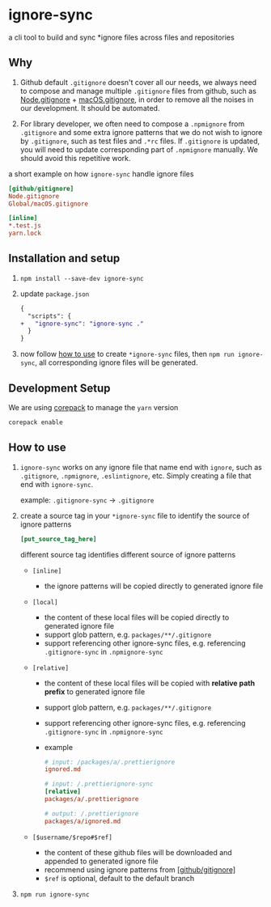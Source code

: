 # ignore-sync

a cli tool to build and sync \*ignore files across files and repositories

## Why

1. Github default `.gitignore` doesn't cover all our needs, we always need to compose and manage multiple `.gitignore` files from github, such as [Node.gitignore](https://github.com/github/gitignore/blob/master/Node.gitignore) + [macOS.gitignore](https://github.com/github/gitignore/blob/master/Global/macOS.gitignore), in order to remove all the noises in our development. It should be automated.

1. For library developer, we often need to compose a `.npmignore` from `.gitignore` and some extra ignore patterns that we do not wish to ignore by `.gitignore`, such as test files and `.*rc` files. If `.gitignore` is updated, you will need to update corresponding part of `.npmignore` manually. We should avoid this repetitive work.

a short example on how `ignore-sync` handle ignore files

```ini
[github/gitignore]
Node.gitignore
Global/macOS.gitignore

[inline]
*.test.js
yarn.lock
```

## Installation and setup

1. `npm install --save-dev ignore-sync`
1. update `package.json`

   ```diff json
   {
     "scripts": {
   +   "ignore-sync": "ignore-sync ."
     }
   }
   ```

1. now follow [how to use](#how-to-use) to create `*ignore-sync` files, then `npm run ignore-sync`, all corresponding ignore files will be generated.

## Development Setup

We are using [corepack](https://nodejs.org/api/corepack.html) to manage the `yarn` version

```bash
corepack enable
```

## How to use

1. `ignore-sync` works on any ignore file that name end with `ignore`, such as `.gitignore`, `.npmignore`, `.eslintignore`, etc. Simply creating a file that end with `ignore-sync`.

   example: `.gitignore-sync` -> `.gitignore`

1. create a source tag in your `*ignore-sync` file to identify the source of ignore patterns

   ```ini
   [put_source_tag_here]
   ```

   different source tag identifies different source of ignore patterns

   - `[inline]`
     - the ignore patterns will be copied directly to generated ignore file
   - `[local]`
     - the content of these local files will be copied directly to generated ignore file
     - support glob pattern, e.g. `packages/**/.gitignore`
     - support referencing other ignore-sync files, e.g. referencing `.gitignore-sync` in `.npmignore-sync`
   - `[relative]`

     - the content of these local files will be copied with **relative path prefix** to generated ignore file
     - support glob pattern, e.g. `packages/**/.gitignore`
     - support referencing other ignore-sync files, e.g. referencing `.gitignore-sync` in `.npmignore-sync`
     - example

       ```ini
       # input: /packages/a/.prettierignore
       ignored.md
       ```

       ```ini
       # input: /.prettierignore-sync
       [relative]
       packages/a/.prettierignore
       ```

       ```ini
       # output: /.prettierignore
       packages/a/ignored.md
       ```

   - `[$username/$repo#$ref]`
     - the content of these github files will be downloaded and appended to generated ignore file
     - recommend using ignore patterns from [[github/gitignore]](https://github.com/github/gitignore)
     - `$ref` is optional, default to the default branch

1. `npm run ignore-sync`
